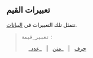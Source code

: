 ## تعبيرات القيم

تتمثل تلك التعبيرات في [البيانات](../tokens/data.md).

> `تعبير_قيمة` :
>
> &emsp; [\_حرف](../tokens/chars_and_strings.md#النحو) &nbsp; \| &nbsp; [\_متن](../tokens/chars_and_strings.md#النحو) &nbsp; \| &nbsp; [\_عدد](../tokens/numbers.md#النحو)
